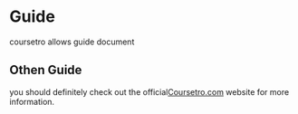 # Guide
coursetro allows guide document

## Othen Guide
you should definitely check out the official[Coursetro.com](https://coursetro.com) website for more information.